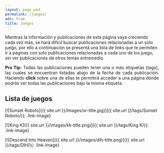 ```yaml
---
layout: page_wad
permalink: /juegos/
ads: true
title: Juegos
---
```


Mientras la información y publicaciones de esta página vaya creciendo cada vez más,
se hará difícil buscar publicaciones relacionadas a un solo juego, por ello a continuación 
se presentá una lista de links que te permiten ir a páginas con solo publicaciones relacionadas
a cada uno de los juego, sin ver publicaciones de otros temas entremedio.

<p class="notice-info" align="justify"><strong>Pro Tip:</strong> Todas las 
publicaciones pueden tener una o más etiquetas (tags), las cuales se encuentran 
listadas abajo de la fecha de cada publicación. Haciendo <strong>click</strong> sobre una de ellas te permitirá acceder a una 
página dónde podrás ver todas las publicaciones bajo la misma etiqueta.</p>

<h2 class="ribbon">Lista de juegos</h2>

[![Sunset Roboto]({{ site.url }}/images/sr-title.jpg)]({{ site.url }}/tags/Sunset Roboto/){: .link-image}

[![King K]({{ site.url }}/images/kk-title.png)]({{ site.url }}/tags/King K/){: .link-image}

[![Descend Into Heaven]({{ site.url }}/images/dih-title.png)]({{ site.url }}/tags/DIH/){: .link-image}